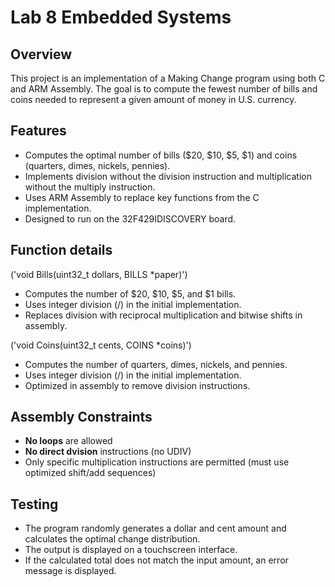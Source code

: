 # Lab 8 Embedded Systems

## Overview
This project is an implementation of a Making Change program using both C and ARM Assembly. The goal is to compute the fewest number of bills and coins needed to represent a given amount of money in U.S. currency.

## Features
- Computes the optimal number of bills ($20, $10, $5, $1) and coins (quarters, dimes, nickels, pennies).
- Implements division without the division instruction and multiplication without the multiply instruction.
- Uses ARM Assembly to replace key functions from the C implementation.
- Designed to run on the 32F429IDISCOVERY board.

## Function details 
('void Bills(uint32_t dollars, BILLS *paper)')
- Computes the number of $20, $10, $5, and $1 bills.
- Uses integer division (/) in the initial implementation.
- Replaces division with reciprocal multiplication and bitwise shifts in assembly.

('void Coins(uint32_t cents, COINS *coins)')
- Computes the number of quarters, dimes, nickels, and pennies.
- Uses integer division (/) in the initial implementation.
- Optimized in assembly to remove division instructions.

## Assembly Constraints
- **No loops** are allowed
- **No direct dvision** instructions (no UDIV)
- Only specific multiplication instructions are permitted (must use optimized shift/add sequences)

## Testing
- The program randomly generates a dollar and cent amount and calculates the optimal change distribution.
- The output is displayed on a touchscreen interface.
- If the calculated total does not match the input amount, an error message is displayed.

